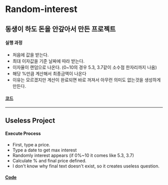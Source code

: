 ﻿# Random-interest

## 동생이 하도 돈을 안갚아서 만든 프로젝트

#### 실행 과정
* 처음에 값을 받는다.
* 최대 이자값을 기준 날짜에 따라 받는다.
* 이자율이 랜덤으로 나온다. (0~10의 경우   5.3, 3.7같이 소수점 한자리까지 나옴)
* 해당 %만큼 계산해서 최종금액이 나온다
* 이유는 모르겠지만 계산이 완료되면 바로 꺼져서 아무런 의미도 없는것을 생성하게 만든다.

#### [코드](https://github.com/minsu-kim-digipen/Random-interest/blob/main/Exercise.c/source1.c)

***

## Useless Project

#### Execute Process
* First, type a price.
* Type a date to get max interest
* Randomly interest appears (if 0%~10  it comes like 5.3, 3.7)
* Calculate % and final price defined.
* I don't know why final text doesn't exist, so it creates useless question.

#### [Code](https://github.com/minsu-kim-digipen/Random-interest/blob/main/Exercise.c/source1.c)
